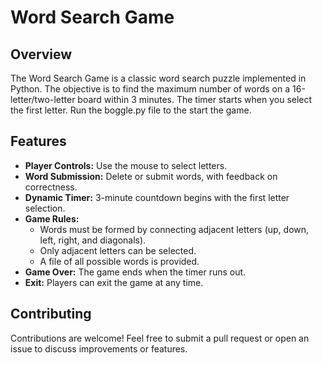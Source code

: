 # Word Search Game
## Overview

The Word Search Game is a classic word search puzzle implemented in Python. The objective is to find the maximum number of words on a 16-letter/two-letter board within 3 minutes. The timer starts when you select the first letter.
Run the boggle.py file to the start the game.

## Features

- **Player Controls:** Use the mouse to select letters.
- **Word Submission:** Delete or submit words, with feedback on correctness.
- **Dynamic Timer:** 3-minute countdown begins with the first letter selection.
- **Game Rules:** 
  - Words must be formed by connecting adjacent letters (up, down, left, right, and diagonals).
  - Only adjacent letters can be selected.
  - A file of all possible words is provided.
- **Game Over:** The game ends when the timer runs out.
- **Exit:** Players can exit the game at any time.

## Contributing
Contributions are welcome! Feel free to submit a pull request or open an issue to discuss improvements or features.
